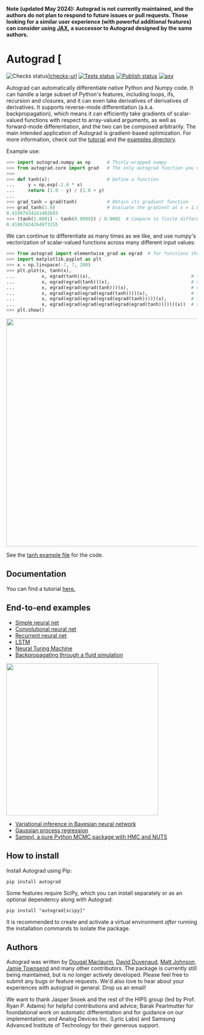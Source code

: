 __Note (updated May 2024): Autograd is not currently maintained, and the
authors do not plan to respond to future issues or pull requests. Those looking
for a similar user experience (with powerful additional features) can consider
using [JAX](https://github.com/google/jax), a successor to Autograd designed by
the same authors.__

# Autograd  [
![Checks status][checks-badge]][checks-url] [![Tests status][tests-badge]][tests-url] [![Publish status][publish-badge]][publish-url] [![asv][asv-badge]](#)


[publish-badge]: https://github.com/HIPS/autograd/actions/workflows/publish.yml/badge.svg
[checks-badge]: https://github.com/HIPS/autograd/actions/workflows/check.yml/badge.svg
[tests-badge]: https://github.com/HIPS/autograd/actions/workflows/test.yml/badge.svg
[asv-badge]: http://img.shields.io/badge/benchmarked%20by-asv-green.svg?style=flat
[publish-url]: https://github.com/HIPS/autograd/actions/workflows/publish.yml
[checks-url]: https://github.com/HIPS/autograd/actions/workflows/check.yml
[tests-url]: https://github.com/HIPS/autograd/actions/workflows/test.yml

Autograd can automatically differentiate native Python and Numpy code. It can
handle a large subset of Python's features, including loops, ifs, recursion and
closures, and it can even take derivatives of derivatives of derivatives. It
supports reverse-mode differentiation (a.k.a. backpropagation), which means it
can efficiently take gradients of scalar-valued functions with respect to
array-valued arguments, as well as forward-mode differentiation, and the two can
be composed arbitrarily. The main intended application of Autograd is
gradient-based optimization. For more information, check out the
[tutorial](docs/tutorial.md) and the [examples directory](examples/).

Example use:

```python
>>> import autograd.numpy as np      # Thinly-wrapped numpy
>>> from autograd.core import grad   # The only autograd function you may ever need
>>>
>>> def tanh(x):                     # Define a function
...     y = np.exp(-2.0 * x)
...     return (1.0 - y) / (1.0 + y)
...
>>> grad_tanh = grad(tanh)           # Obtain its gradient function
>>> grad_tanh(1.0)                   # Evaluate the gradient at x = 1.0
0.41997434161402603
>>> (tanh(1.0001) - tanh(0.9999)) / 0.0002  # Compare to finite differences
0.41997434264973155
```

We can continue to differentiate as many times as we like, and use numpy's
vectorization of scalar-valued functions across many different input values:

```python
>>> from autograd import elementwise_grad as egrad  # for functions that vectorize over inputs
>>> import matplotlib.pyplot as plt
>>> x = np.linspace(-7, 7, 200)
>>> plt.plot(x, tanh(x),
...          x, egrad(tanh)(x),                                     # first  derivative
...          x, egrad(egrad(tanh))(x),                              # second derivative
...          x, egrad(egrad(egrad(tanh)))(x),                       # third  derivative
...          x, egrad(egrad(egrad(egrad(tanh))))(x),                # fourth derivative
...          x, egrad(egrad(egrad(egrad(egrad(tanh)))))(x),         # fifth  derivative
...          x, egrad(egrad(egrad(egrad(egrad(egrad(tanh))))))(x))  # sixth  derivative
>>> plt.show()
```

<img src="examples/tanh.png" width="600">

See the [tanh example file](examples/tanh.py) for the code.

## Documentation

You can find a tutorial [here.](docs/tutorial.md)

## End-to-end examples

* [Simple neural net](examples/neural_net.py)
* [Convolutional neural net](examples/convnet.py)
* [Recurrent neural net](examples/rnn.py)
* [LSTM](examples/lstm.py)
* [Neural Turing Machine](https://github.com/DoctorTeeth/diffmem/blob/512aadeefd6dbafc1bdd253a64b6be192a435dc3/ntm/ntm.py)
* [Backpropagating through a fluid simulation](examples/fluidsim/fluidsim.py)

<img src="examples/fluidsim/animated.gif" width="400">

* [Variational inference in Bayesian neural network](examples/bayesian_neural_net.py)
* [Gaussian process regression](examples/gaussian_process.py)
* [Sampyl, a pure Python MCMC package with HMC and NUTS](https://github.com/mcleonard/sampyl)

## How to install

Install Autograd using Pip:

```shell
pip install autograd
```

Some features require SciPy, which you can install separately or as an
optional dependency along with Autograd:

```shell
pip install "autograd[scipy]"
```
It is recommended to create and activate a virtual environment *after* running the installation commands to isolate the package.

## Authors

Autograd was written by [Dougal Maclaurin](https://dougalmaclaurin.com),
[David Duvenaud](https://www.cs.toronto.edu/~duvenaud/),
[Matt Johnson](http://people.csail.mit.edu/mattjj/),
[Jamie Townsend](https://github.com/j-towns)
and many other contributors. The package is currently still being maintained,
but is no longer actively developed. Please feel free to submit any bugs or
feature requests. We'd also love to hear about your experiences with autograd
in general. Drop us an email!

We want to thank Jasper Snoek and the rest of the HIPS group (led by Prof. Ryan
P. Adams) for helpful contributions and advice; Barak Pearlmutter for
foundational work on automatic differentiation and for guidance on our
implementation; and Analog Devices Inc. (Lyric Labs) and Samsung Advanced Institute
of Technology for their generous support.